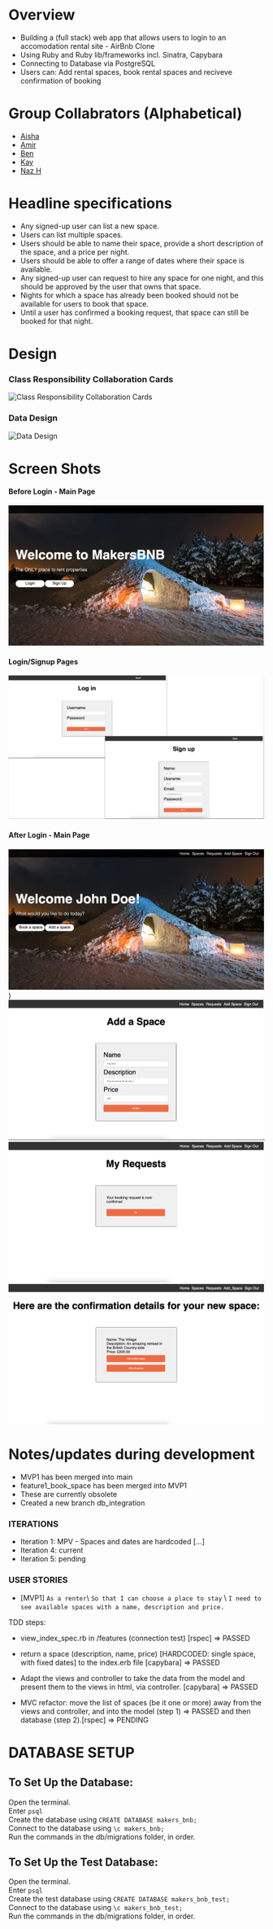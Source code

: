 # Overview
- Building a (full stack) web app that allows users to login to an accomodation rental site - AirBnb Clone
- Using Ruby and Ruby lib/frameworks incl. Sinatra, Capybara
- Connecting to Database via PostgreSQL
- Users can: Add rental spaces, book rental spaces and reciveve confirmation of booking 

# Group Collabrators (Alphabetical)

- [Aisha](https://github.com/Aisha-Yusuff)
- [Amir](https://github.com/ak2022dev)
- [Ben](https://github.com/BenjaminNeustadt)
- [Kay](https://github.com/kaykakaraka)
- [Naz H](https://github.com/nazhudha)

# Headline specifications

* Any signed-up user can list a new space.
* Users can list multiple spaces.
* Users should be able to name their space, provide a short description of the space, and a price per night.
* Users should be able to offer a range of dates where their space is available.
* Any signed-up user can request to hire any space for one night, and this should be approved by the user     that owns that space.
* Nights for which a space has already been booked should not be available for users to book that space.
* Until a user has confirmed a booking request, that space can still be booked for that night.

# Design

### Class Responsibility Collaboration Cards

![Class Responsibility Collaboration Cards](./assets/crc_cards.png)

### Data Design

![Data Design](./assets/data_model.png)

# Screen Shots
#### Before Login - Main Page
![Main Page Before Login](./assets/main_page_presignup.png)
 
#### Login/Signup Pages
![Login and Sign Up](./assets/login_signup.png)

#### After Login - Main Page
![Main Page After Login](./assets/main_page_afterlogin.png))
![Add Spaces Page](./assets/add_space.png)
![My Requests Page](./assets/my_requests.png)
![Confirmation Page](./assets/confirmation_details.png)

# Notes/updates during development

* MVP1 has been merged into main
* feature1_book_space has been merged into MVP1
* These are currently obsolete
* Created a new branch db_integration

### ITERATIONS

- Iteration 1: MPV - Spaces and dates are hardcoded
[...]
- Iteration 4: current
- Iteration 5: pending

### USER STORIES

* [MVP1]
`As a renter`\ 
`So that I can choose a place to stay` \ 
`I need to see available spaces with a name, description and price.`

TDD steps: 

- view_index_spec.rb in /features (connection test) [rspec] => PASSED

- return a space (description, name, price) [HARDCODED: single space, with fixed dates] to the index.erb file [capybara] => PASSED

-  Adapt the views and controller to take the data from the model and present them to the views in html, via controller. [capybara] => PASSED

- MVC refactor: move the list of spaces (be it one or more) away from the views and controller, and into the model (step 1) => PASSED
  and then database (step 2).[rspec] => PENDING

# DATABASE SETUP

To Set Up the Database:
-----------------
Open the terminal. \
Enter `psql` \
Create the database using `CREATE DATABASE makers_bnb;` \
Connect to the database using `\c makers_bnb;` \
Run the commands in the db/migrations folder, in order.

To Set Up the Test Database:
-----------------
Open the terminal. \
Enter `psql` \
Create the test database using `CREATE DATABASE makers_bnb_test;` \
Connect to the database using `\c makers_bnb_test;` \
Run the commands in the db/migrations folder, in order.
